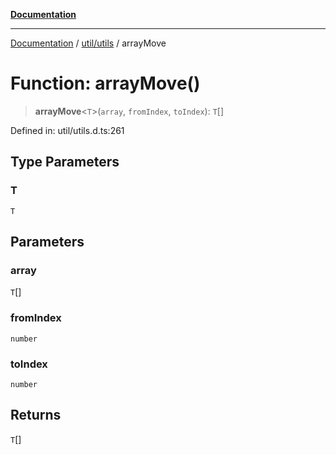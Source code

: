 [**Documentation**](../../../index.md)

***

[Documentation](../../../index.md) / [util/utils](../index.md) / arrayMove

# Function: arrayMove()

> **arrayMove**\<`T`\>(`array`, `fromIndex`, `toIndex`): `T`[]

Defined in: util/utils.d.ts:261

## Type Parameters

### T

`T`

## Parameters

### array

`T`[]

### fromIndex

`number`

### toIndex

`number`

## Returns

`T`[]
